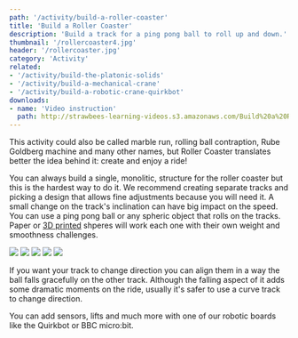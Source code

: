 ```yaml
---
path: '/activity/build-a-roller-coaster'
title: 'Build a Roller Coaster'
description: 'Build a track for a ping pong ball to roll up and down.'
thumbnail: '/rollercoaster4.jpg'
header: '/rollercoaster.jpg'
category: 'Activity'
related:
- '/activity/build-the-platonic-solids'
- '/activity/build-a-mechanical-crane'
- '/activity/build-a-robotic-crane-quirkbot'
downloads:
- name: 'Video instruction'
  path: http://strawbees-learning-videos.s3.amazonaws.com/Build%20a%20Roller%20Coaster.mp4
---
```



<section component="youtube" url="https://youtu.be/f186_3nqnSM"></section>

This activity could also be called marble run, rolling ball contraption, Rube Goldberg machine and many other names, but Roller Coaster translates better the idea behind it: create and enjoy a ride!

You can always build a single, monolitic, structure for the roller coaster but this is the hardest way to do it. We recommend creating separate tracks and picking a design that allows fine adjustments because you will need it. A small change on the track's inclination can have big impact on the speed. You can use a ping pong ball or any spheric object that rolls on the tracks. Paper or [3D printed](https://www.thingiverse.com/thing:859499) shperes will work each one with their own weight and smoothness challenges.

<section component="gallery">

![](/rollercoaster.jpg)
![](/rollercoaster1.jpg)
![](/rollercoaster2.jpg)
![](/rollercoaster3.jpg)
![](/rollercoaster4.jpg)

</section>

If you want your track to change direction you can align them in a way the ball falls gracefully on the other track. Although the falling aspect of it adds some dramatic moments on the ride, usually it's safer to use a curve track to change direction.

<section component="youtube" url="https://youtu.be/GKJ0-leyCRo"></section>

You can add sensors, lifts and much more with one of our robotic boards like the Quirkbot or BBC micro:bit.
